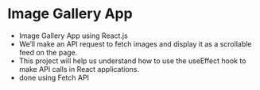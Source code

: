 # Image Gallery App

- Image Gallery App using React.js
- We’ll make an API request to fetch images and display it as a scrollable feed on the page. 
- This project will help us understand how to use the useEffect hook to make API calls in React applications.
- done using Fetch API
